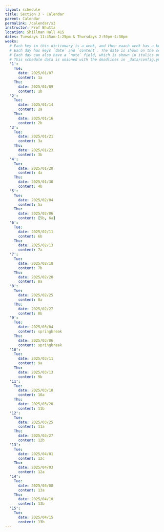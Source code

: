 ```yaml
---
layout: schedule
title: Section 3 - Calendar
parent: Calendar
permalink: /calendar/s3
instructor: Prof Bhutta
location: Shillman Hall 415
dates: Tuesdays 11:45am-1:25pm & Thursdays 2:50pm-4:30pm
weeks:
  # Each key in this dictionary is a week, and then eaach week has a key in [Mon, Tue, Wed, Thu, Thu].
  # Each day has keys `date` and `content`. The date is shown on the schedule, and `content` is a key into the yml file in _data/modules.yml. `content` may be an array.
  # Each day can also have a `note` field, which is shown in italics on the calendar.
  # This schedule data is unioned with the deadlines in _data/config.yml
  '1':
    Tue:
      date: 2025/01/07
      content: 1a
    Thu:
      date: 2025/01/09
      content: 1b
  '2':
    Tue:
      date: 2025/01/14
      content: 2a
    Thu:
      date: 2025/01/16
      content: 2b
  '3':
    Tue:
      date: 2025/01/21
      content: 3a
    Thu:
      date: 2025/01/23
      content: 3b
  '4':
    Tue:
      date: 2025/01/28
      content: 4a
    Thu:
      date: 2025/01/30
      content: 4b
  '5':
    Tue:
      date: 2025/02/04
      content: 5a
    Thu:
      date: 2025/02/06
      content: [5b, 6a]
  '6':
    Tue:
      date: 2025/02/11
      content: 6b 
    Thu:
      date: 2025/02/13
      content: 7a
  '7':
    Tue:
      date: 2025/02/18
      content: 7b
    Thu:
      date: 2025/02/20
      content: 8a
  '8':
    Tue:
      date: 2025/02/25
      content: 8a
    Thu:
      date: 2025/02/27
      content: 8b
  '9':
    Tue:
      date: 2025/03/04
      content: springbreak
    Thu:
      date: 2025/03/06
      content: springbreak
  '10':
    Tue:
      date: 2025/03/11
      content: 9a
    Thu:
      date: 2025/03/13
      content: 9b
  '11':
    Tue:
      date: 2025/03/18
      content: 10a
    Thu:
      date: 2025/03/20
      content: 11b
  '12':
    Tue:
      date: 2025/03/25
      content: 11a
    Thu:
      date: 2025/03/27
      content: 12b
  '13':
    Tue:
      date: 2025/04/01
      content: 12c
    Thu:
      date: 2025/04/03
      content: 12a
  '14':
    Tue:
      date: 2025/04/08
      content: 13a
    Thu:
      date: 2025/04/10
      content: 13b
  '15':
    Tue:
      date: 2025/04/15
      content: 13b
---
```

